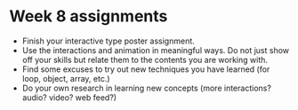# Week 8 assignments

- Finish your interactive type poster assignment.
- Use the interactions and animation in meaningful ways. Do not just show off your skills but relate them to the contents you are working with.
- Find some excuses to try out new techniques you have learned (for loop, object, array, etc.)
- Do your own research in learning new concepts (more interactions? audio? video? web feed?)
